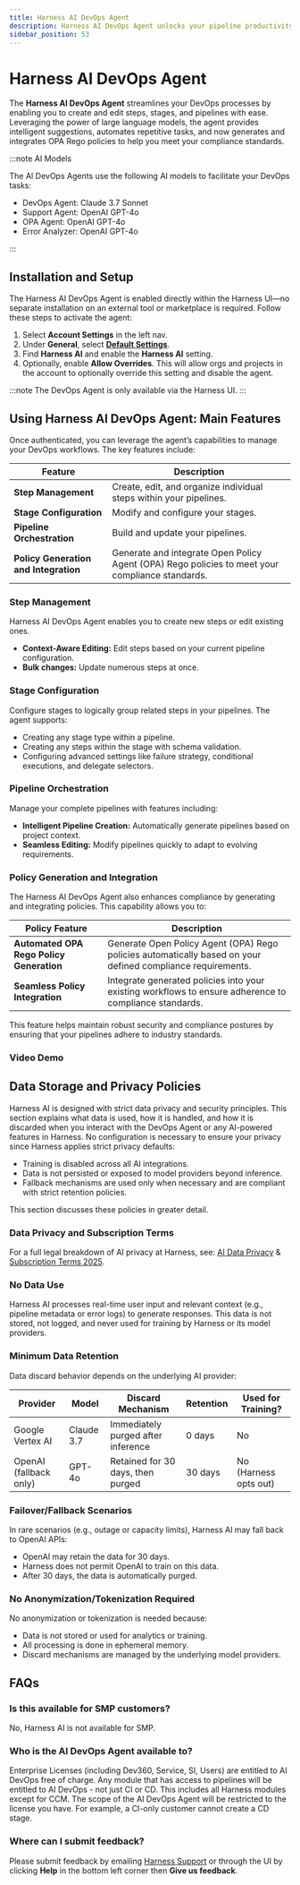 ```yaml
---
title: Harness AI DevOps Agent
description: Harness AI DevOps Agent unlocks your pipeline productivity.
sidebar_position: 53
---
```

# Harness AI DevOps Agent

The **Harness AI DevOps Agent** streamlines your DevOps processes by enabling you to create and edit steps, stages, and pipelines with ease. Leveraging the power of large language models, the agent provides intelligent suggestions, automates repetitive tasks, and now generates and integrates OPA Rego policies to help you meet your compliance standards.

:::note AI Models

The AI DevOps Agents use the following AI models to facilitate your DevOps tasks:

- DevOps Agent: Claude 3.7 Sonnet
- Support Agent: OpenAI GPT-4o
- OPA Agent: OpenAI GPT-4o
- Error Analyzer: OpenAI GPT-4o

:::

## Installation and Setup

The Harness AI DevOps Agent is enabled directly within the Harness UI—no separate installation on an external tool or marketplace is required. Follow these steps to activate the agent:

1. Select **Account Settings** in the left nav. 
2. Under **General**, select [**Default Settings**](/docs/platform/settings/default-settings).
3. Find **Harness AI** and enable the **Harness AI** setting. 
4. Optionally, enable **Allow Overrides**. This will allow orgs and projects in the account to optionally override this setting and disable the agent.

:::note
The DevOps Agent is only available via the Harness UI.
:::

## Using Harness AI DevOps Agent: Main Features

Once authenticated, you can leverage the agent’s capabilities to manage your DevOps workflows. The key features include:

| **Feature**                            | **Description**                                                                                                       |
|----------------------------------------|-----------------------------------------------------------------------------------------------------------------------|
| **Step Management**                    | Create, edit, and organize individual steps within your pipelines.                                                   |
| **Stage Configuration**                | Modify and configure your stages.                                              |
| **Pipeline Orchestration**             | Build and update your pipelines.                                 |
| **Policy Generation and Integration**  | Generate and integrate Open Policy Agent (OPA) Rego policies to meet your compliance standards.                        |

### Step Management

Harness AI DevOps Agent enables you to create new steps or edit existing ones.

- **Context-Aware Editing:** Edit steps based on your current pipeline configuration.
- **Bulk changes:** Update numerous steps at once. 

### Stage Configuration

Configure stages to logically group related steps in your pipelines. The agent supports:

- Creating any stage type within a pipeline.
- Creating any steps within the stage with schema validation.
- Configuring advanced settings like failure strategy, conditional executions, and delegate selectors.

### Pipeline Orchestration

Manage your complete pipelines with features including:

- **Intelligent Pipeline Creation:** Automatically generate pipelines based on project context.
- **Seamless Editing:** Modify pipelines quickly to adapt to evolving requirements.

### Policy Generation and Integration

The Harness AI DevOps Agent also enhances compliance by generating and integrating policies. This capability allows you to:

| **Policy Feature**                        | **Description**                                                                                             |
|-------------------------------------------|-------------------------------------------------------------------------------------------------------------|
| **Automated OPA Rego Policy Generation**  | Generate Open Policy Agent (OPA) Rego policies automatically based on your defined compliance requirements.  |
| **Seamless Policy Integration**           | Integrate generated policies into your existing workflows to ensure adherence to compliance standards.      |

This feature helps maintain robust security and compliance postures by ensuring that your pipelines adhere to industry standards.

### Video Demo

<DocVideo src="https://www.loom.com/share/b07b9609119f4168b948739154d9a863?sid=d5fd1172-569f-4e59-b2dc-867b551ba108" title="AI DevOps Agent Demo" />

## Data Storage and Privacy Policies

Harness AI is designed with strict data privacy and security principles. This section explains what data is used, how it is handled, and how it is discarded when you interact with the DevOps Agent or any AI-powered features in Harness. No configuration is necessary to ensure your privacy since Harness applies strict privacy defaults:

- Training is disabled across all AI integrations.
- Data is not persisted or exposed to model providers beyond inference.
- Fallback mechanisms are used only when necessary and are compliant with strict retention policies.

This section discusses these policies in greater detail. 

### Data Privacy and Subscription Terms

For a full legal breakdown of AI privacy at Harness, see: [AI Data Privacy](https://www.harness.io/legal/harness-ai-data-privacy) & [Subscription Terms 2025](https://www.harness.io/legal/subscription-terms-2025).

### No Data Use

Harness AI processes real-time user input and relevant context (e.g., pipeline metadata or error logs) to generate responses. This data is not stored, not logged, and never used for training by Harness or its model providers.

### Minimum Data Retention

Data discard behavior depends on the underlying AI provider:

| **Provider**           | **Model**        | **Discard Mechanism**              | **Retention** | **Used for Training?** |
| ---------------------- | ---------------- | ---------------------------------- | ------------- | ---------------------- |
| Google Vertex AI       | Claude 3.7       | Immediately purged after inference | 0 days        | No                     |
| OpenAI (fallback only) | GPT-4o           | Retained for 30 days, then purged  | 30 days       | No (Harness opts out)  |

### Failover/Fallback Scenarios

In rare scenarios (e.g., outage or capacity limits), Harness AI may fall back to OpenAI APIs:

- OpenAI may retain the data for 30 days.
- Harness does not permit OpenAI to train on this data.
- After 30 days, the data is automatically purged.

### No Anonymization/Tokenization Required

No anonymization or tokenization is needed because:

- Data is not stored or used for analytics or training.
- All processing is done in ephemeral memory.
- Discard mechanisms are managed by the underlying model providers.

## FAQs

### Is this available for SMP customers?

No, Harness AI is not available for SMP.

### Who is the AI DevOps Agent available to?

Enterprise Licenses (including Dev360, Service, SI, Users) are entitled to AI DevOps free of charge. Any module that has access to pipelines will be entitled to AI DevOps - not just CI or CD. This includes all Harness modules except for CCM. The scope of the AI DevOps Agent will be restricted to the license you have. For example, a CI-only customer cannot create a CD stage.

### Where can I submit feedback?

Please submit feedback by emailing [Harness Support](mailto:support@harness.io) or through the UI by clicking **Help** in the bottom left corner then **Give us feedback**.